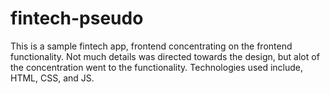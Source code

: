 # fintech-pseudo
This is a sample fintech app, frontend concentrating on the frontend functionality. Not much details was directed towards the design, but alot of the concentration went to the functionality.
Technologies used include, HTML, CSS, and JS.
